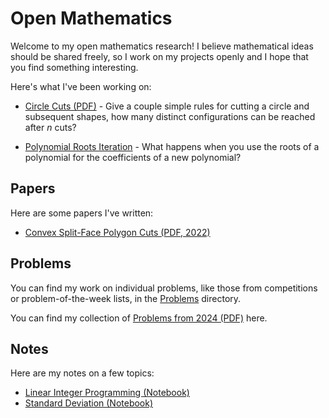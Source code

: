 # Open Mathematics

Welcome to my open mathematics research! I believe mathematical ideas should be shared freely, so I work on my projects openly and I hope that you find something interesting.

Here's what I've been working on:

<!-- These are links to the blobs in the main branch because of an issue with GitHub where relative links are rendered pointing outside of the repository for some links, but only sometimes. -->
* [Circle Cuts (PDF)](./math/blob/main/papers/circle_cuts/cuts.pdf) - Give a couple simple rules for cutting a circle and subsequent shapes, how many distinct configurations can be reached after $n$ cuts?
<!-- These are links to the blobs in the main branch because of an issue with GitHub where relative links are rendered pointing outside of the repository for some links, but only sometimes. -->
* [Polynomial Roots Iteration](./math/blob/main/research/polynomial_roots/README.md) - What happens when you use the roots of a polynomial for the coefficients of a new polynomial?

## Papers

Here are some papers I've written:

* [Convex Split-Face Polygon Cuts (PDF, 2022)](./papers/convex_split_face_polygon_cuts/csfpc.pdf)

## Problems

You can find my work on individual problems, like those from competitions or problem-of-the-week lists, in the [Problems](./problems/README.md) directory.

You can find my collection of [Problems from 2024 (PDF)](./problems/phobosdream/probs.pdf) here.

## Notes

Here are my notes on a few topics:

* [Linear Integer Programming (Notebook)](./notes/linear_integer_programming.ipynb)
* [Standard Deviation (Notebook)](./notes/standard_deviation.ipynb)
